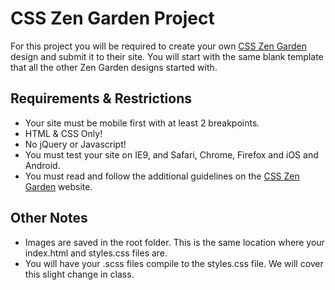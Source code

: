 # CSS Zen Garden Project
For this project you will be required to create your own <a href="http://www.csszengarden.com/" target="_blank" title="CSS Zen Garden">CSS Zen Garden</a> design and submit it to their site. You will start with the same blank template that all the other Zen Garden designs started with.

## Requirements & Restrictions
- Your site must be mobile first with at least 2 breakpoints.
- HTML & CSS Only!
- No jQuery or Javascript!
- You must test your site on IE9, and Safari, Chrome, Firefox and iOS and Android.
- You must read and follow the additional guidelines on the <a href="http://www.csszengarden.com/" target="_blank" title="CSS Zen Garden">CSS Zen Garden</a> website.

## Other Notes
- Images are saved in the root folder. This is the same location where your index.html and styles.css files are.
- You will have your .scss files compile to the styles.css file. We will cover this slight change in class.